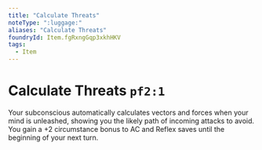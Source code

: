```yaml
---
title: "Calculate Threats"
noteType: ":luggage:"
aliases: "Calculate Threats"
foundryId: Item.fgRxngGqp3xkhHKV
tags:
  - Item
---
```


# Calculate Threats `pf2:1`

Your subconscious automatically calculates vectors and forces when your mind is unleashed, showing you the likely path of incoming attacks to avoid. You gain a +2 circumstance bonus to AC and Reflex saves until the beginning of your next turn.


